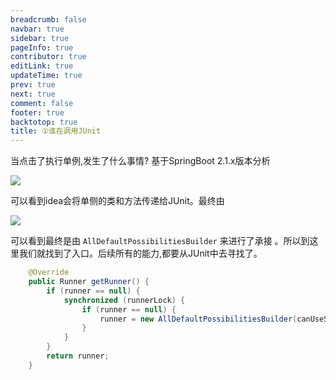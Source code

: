```yaml
---
breadcrumb: false
navbar: true
sidebar: true
pageInfo: true
contributor: true
editLink: true
updateTime: true
prev: true
next: true
comment: false
footer: true
backtotop: true
title: ①谁在调用JUnit
---
```


当点击了执行单例,发生了什么事情? <Version>基于SpringBoot 2.1.x版本分析</Version>

![](https://img.springlearn.cn/blog/learn_1617790044000.png)

可以看到idea会将单侧的类和方法传递给JUnit。最终由

![](https://img.springlearn.cn/blog/learn_1617790263000.png)


可以看到最终是由 `AllDefaultPossibilitiesBuilder` 来进行了承接 。所以到这里我们就找到了入口。后续所有的能力,都要从JUnit中去寻找了。

```java
    @Override
    public Runner getRunner() {
        if (runner == null) {
            synchronized (runnerLock) {
                if (runner == null) {
                    runner = new AllDefaultPossibilitiesBuilder(canUseSuiteMethod).safeRunnerForClass(fTestClass);
                }
            }
        }
        return runner;
    }
```
